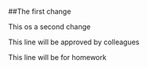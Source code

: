 ##The first change

This os a second change

This line will be approved by colleagues

This line will be for homework